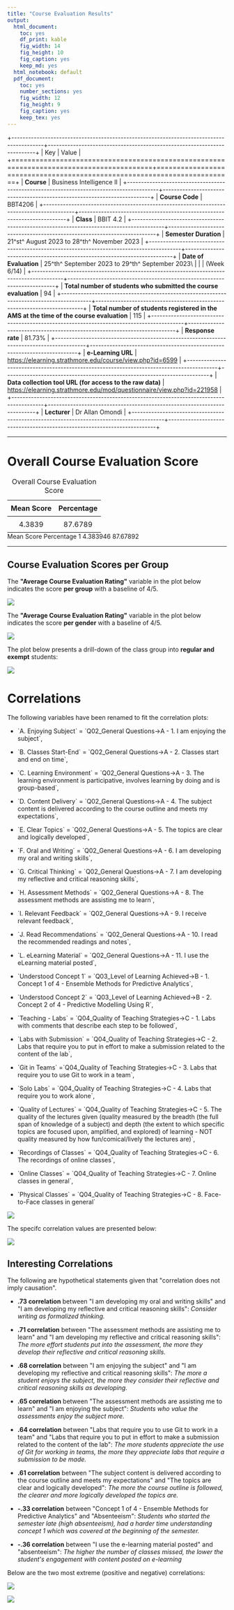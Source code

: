 ```yaml
---
title: "Course Evaluation Results"
output:
  html_document: 
    toc: yes
    df_print: kable
    fig_width: 14
    fig_height: 10
    fig_caption: yes
    keep_md: yes
  html_notebook: default
  pdf_document: 
    toc: yes
    number_sections: yes
    fig_width: 12
    fig_height: 9
    fig_caption: yes
    keep_tex: yes
---
```


<style type="text/css">
table {
  border-collapse: collapse;
  table-layout: auto;
  margin: 0 auto;
}
th {
  border-bottom: 1px solid #000;
  padding: 8px;
  text-align: center;
  vertical-align: bottom;
}
td {
  border-bottom: 1px solid #000;
  padding: 8px;
  text-align: auto;
  vertical-align: middle;
}
</style>

+-----------------------------------------------------------------------------------------+-------------------------------------------------------------------------+
| Key                                                                                     | Value                                                                   |
+=========================================================================================+=========================================================================+
| **Course**                                                                              | Business Intelligence II                                                |
+-----------------------------------------------------------------------------------------+-------------------------------------------------------------------------+
| **Course Code**                                                                         | BBT4206                                                                 |
+-----------------------------------------------------------------------------------------+-------------------------------------------------------------------------+
| **Class**                                                                               | BBIT 4.2                                                                |
+-----------------------------------------------------------------------------------------+-------------------------------------------------------------------------+
| **Semester Duration**                                                                   | 21^st^ August 2023 to 28^th^ November 2023                              |
+-----------------------------------------------------------------------------------------+-------------------------------------------------------------------------+
| **Date of Evaluation**                                                                  | 25^th^ September 2023 to 29^th^ September 2023\                         |
|                                                                                         | (Week 6/14)                                                             |
+-----------------------------------------------------------------------------------------+-------------------------------------------------------------------------+
| **Total number of students who submitted the course evaluation**                        | 94                                                                      |
+-----------------------------------------------------------------------------------------+-------------------------------------------------------------------------+
| **Total number of students registered in the AMS at the time of the course evaluation** | 115                                                                     |
+-----------------------------------------------------------------------------------------+-------------------------------------------------------------------------+
| **Response rate**                                                                       | 81.73%                                                                  |
+-----------------------------------------------------------------------------------------+-------------------------------------------------------------------------+
| **e-Learning URL**                                                                      | <https://elearning.strathmore.edu/course/view.php?id=6599>              |
+-----------------------------------------------------------------------------------------+-------------------------------------------------------------------------+
| **Data collection tool URL (for access to the raw data)**                               | <https://elearning.strathmore.edu/mod/questionnaire/view.php?id=221958> |
+-----------------------------------------------------------------------------------------+-------------------------------------------------------------------------+
| **Lecturer**                                                                            | Dr Allan Omondi                                                         |
+-----------------------------------------------------------------------------------------+-------------------------------------------------------------------------+

------------------------------------------------------------------------











# Overall Course Evaluation Score

<table>
<caption>Overall Course Evaluation Score</caption>
 <thead>
  <tr>
   <th style="text-align:center;"> Mean Score </th>
   <th style="text-align:center;"> Percentage </th>
  </tr>
 </thead>
<tbody>
  <tr>
   <td style="text-align:center;"> 4.3839 </td>
   <td style="text-align:center;"> 87.6789 </td>
  </tr>
</tbody>
</table>
  Mean Score Percentage
1   4.383946   87.67892

------------------------------------------------------------------------







## Course Evaluation Scores per Group



The **"Average Course Evaluation Rating"** variable in the plot below indicates the score **per group** with a baseline of 4/5.

![](AnalysisOfCourseEvaluation-Notebook_files/figure-html/VisualizationsForCourseEvaluationResultsperClassGroup-1.png)<!-- -->

The **"Average Course Evaluation Rating"** variable in the plot below indicates the score **per gender** with a baseline of 4/5.

![](AnalysisOfCourseEvaluation-Notebook_files/figure-html/VisualizationsForCourseEvaluationResultsperGender-1.png)<!-- -->

The plot below presents a drill-down of the class group into **regular and exempt** students:

![](AnalysisOfCourseEvaluation-Notebook_files/figure-html/VisualizationsForCourseEvaluationResultsperGroup-1.png)<!-- -->

# Correlations 

The following variables have been renamed to fit the correlation plots:

-   \`A. Enjoying Subject\` = \`Q02_General Questions-\>A - 1. I am enjoying the subject\`,

-   \`B. Classes Start-End\` = \`Q02_General Questions-\>A - 2. Classes start and end on time\`,

-   \`C. Learning Environment\` = \`Q02_General Questions-\>A - 3. The learning environment is participative, involves learning by doing and is group-based\`,

-   \`D. Content Delivery\` = \`Q02_General Questions-\>A - 4. The subject content is delivered according to the course outline and meets my expectations\`,

-   \`E. Clear Topics\` = \`Q02_General Questions-\>A - 5. The topics are clear and logically developed\`,

-   \`F. Oral and Writing\` = \`Q02_General Questions-\>A - 6. I am developing my oral and writing skills\`,

-   \`G. Critical Thinking\` = \`Q02_General Questions-\>A - 7. I am developing my reflective and critical reasoning skills\`,

-   \`H. Assessment Methods\` = \`Q02_General Questions-\>A - 8. The assessment methods are assisting me to learn\`,

-   \`I. Relevant Feedback\` = \`Q02_General Questions-\>A - 9. I receive relevant feedback\`,

-   \`J. Read Recommendations\` = \`Q02_General Questions-\>A - 10. I read the recommended readings and notes\`,

-   \`L. eLearning Material\` = \`Q02_General Questions-\>A - 11. I use the eLearning material posted\`,

-   \`Understood Concept 1\` = \`Q03_Level of Learning Achieved-\>B - 1. Concept 1 of 4 - Ensemble Methods for Predictive Analytics\`,

-   \`Understood Concept 2\` = \`Q03_Level of Learning Achieved-\>B - 2. Concept 2 of 4 - Predictive Modelling Using R\`,

-   \`Teaching - Labs\` = \`Q04_Quality of Teaching Strategies-\>C - 1. Labs with comments that describe each step to be followed\`,

-   \`Labs with Submission\` = \`Q04_Quality of Teaching Strategies-\>C - 2. Labs that require you to put in effort to make a submission related to the content of the lab\`,

-   \`Git in Teams\` =\`Q04_Quality of Teaching Strategies-\>C - 3. Labs that require you to use Git to work in a team\`,

-   \`Solo Labs\` = \`Q04_Quality of Teaching Strategies-\>C - 4. Labs that require you to work alone\`,

-   \`Quality of Lectures\` = \`Q04_Quality of Teaching Strategies-\>C - 5. The quality of the lectures given (quality measured by the breadth (the full span of knowledge of a subject) and depth (the extent to which specific topics are focused upon, amplified, and explored) of learning - NOT quality measured by how fun/comical/lively the lectures are)\`,

-   \`Recordings of Classes\` = \`Q04_Quality of Teaching Strategies-\>C - 6. The recordings of online classes\`,

-   \`Online Classes\` = \`Q04_Quality of Teaching Strategies-\>C - 7. Online classes in general\`,

-   \`Physical Classes\` = \`Q04_Quality of Teaching Strategies-\>C - 8. Face-to-Face classes in general\`

![](AnalysisOfCourseEvaluation-Notebook_files/figure-html/CorrelationMatrixWithoutFigures-1.png)<!-- -->

The specifc correlation values are presented below:

![](AnalysisOfCourseEvaluation-Notebook_files/figure-html/CorrelationMatrixWithFigures-1.png)<!-- -->

## Interesting Correlations

The following are hypothetical statements given that "correlation does not imply causation".

-   **.73 correlation** between "I am developing my oral and writing skills" and "I am developing my reflective and critical reasoning skills": *Consider writing as formalized thinking.*

-   **.71 correlation** between "The assessment methods are assisting me to learn" and "I am developing my reflective and critical reasoning skills": *The more effort students put into the assessment, the more they develop their reflective and critical reasoning skills.*

-   **.68 correlation** between "I am enjoying the subject" and "I am developing my reflective and critical reasoning skills": *The more a student enjoys the subject, the more they consider their reflective and critical reasoning skills as developing.*

-   **.65 correlation** between "The assessment methods are assisting me to learn" and "I am enjoying the subject": *Students who value the assessments enjoy the subject more.*

-   **.64 correlation** between "Labs that require you to use Git to work in a team" and "Labs that require you to put in effort to make a submission related to the content of the lab": *The more students appreciate the use of Git for working in teams, the more they appreciate labs that require a submission to be made.*

-   **.61 correlation** between "The subject content is delivered according to the course outline and meets my expectations" and "The topics are clear and logically developed": *The more the course outline is followed, the clearer and more logically developed the topics are.*

-   **-.33 correlation** between "Concept 1 of 4 - Ensemble Methods for Predictive Analytics" and "Absenteeism": *Students who started the semester late (high absenteeism), had a harder time understanding concept 1 which was covered at the beginning of the semester.*

-   **-.36 correlation** between "I use the e-learning material posted" and "absenteeism": *The higher the number of classes missed, the lower the student's engagement with content posted on e-learning*

Below are the two most extreme (positive and negative) correlations:

![](AnalysisOfCourseEvaluation-Notebook_files/figure-html/DrillDownCorr1-1.png)<!-- -->

![](AnalysisOfCourseEvaluation-Notebook_files/figure-html/DrillDownCorr2-1.png)<!-- -->
